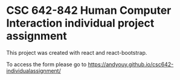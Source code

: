 # CSC 642-842 Human Computer Interaction individual project assignment 

This project was created with react and react-bootstrap.

To access the form please go to https://andyouy.github.io/csc642-individualassignment/
